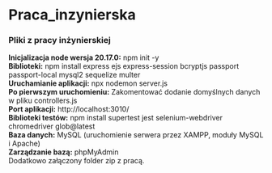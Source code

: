 # Praca_inzynierska
<h3>Pliki z pracy inżynierskiej</h3>  
<b>Inicjalizacja node wersja 20.17.0:</b> npm init -y <br>
<b>Biblioteki:</b> npm install express ejs express-session bcryptjs passport passport-local mysql2 sequelize multer <br>
<b>Uruchamianie aplikacji:</b> npx nodemon server.js <br>
<b>Po pierwszym uruchomieniu:</b> Zakomentować dodanie domyślnych danych w pliku controllers.js <br>
<b>Port aplikacji:</b> http://localhost:3010/ <br>
<b>Biblioteki testów:</b> npm install supertest jest selenium-webdriver chromedriver glob@latest <br>
<b>Baza danych:</b> MySQL (uruchomienie serwera przez XAMPP, moduły MySQL i Apache) <br>
<b>Zarządzanie bazą:</b> phpMyAdmin <br>
Dodatkowo załączony folder zip z pracą.
